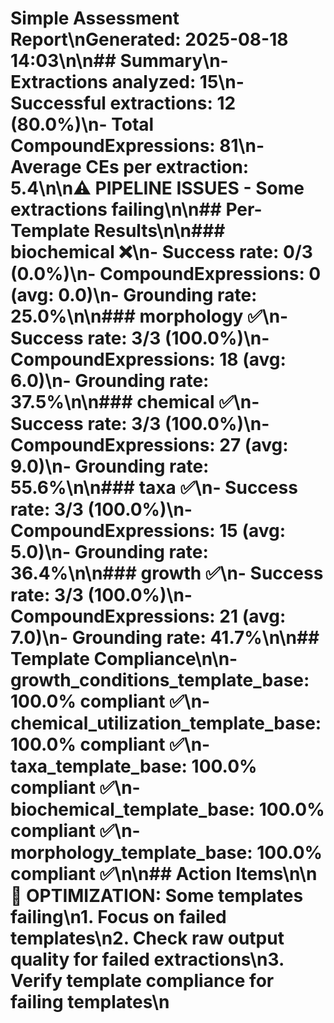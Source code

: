 # Simple Assessment Report\n**Generated**: 2025-08-18 14:03\n\n## Summary\n- **Extractions analyzed**: 15\n- **Successful extractions**: 12 (80.0%)\n- **Total CompoundExpressions**: 81\n- **Average CEs per extraction**: 5.4\n\n⚠️ **PIPELINE ISSUES** - Some extractions failing\n\n## Per-Template Results\n\n### biochemical ❌\n- **Success rate**: 0/3 (0.0%)\n- **CompoundExpressions**: 0 (avg: 0.0)\n- **Grounding rate**: 25.0%\n\n### morphology ✅\n- **Success rate**: 3/3 (100.0%)\n- **CompoundExpressions**: 18 (avg: 6.0)\n- **Grounding rate**: 37.5%\n\n### chemical ✅\n- **Success rate**: 3/3 (100.0%)\n- **CompoundExpressions**: 27 (avg: 9.0)\n- **Grounding rate**: 55.6%\n\n### taxa ✅\n- **Success rate**: 3/3 (100.0%)\n- **CompoundExpressions**: 15 (avg: 5.0)\n- **Grounding rate**: 36.4%\n\n### growth ✅\n- **Success rate**: 3/3 (100.0%)\n- **CompoundExpressions**: 21 (avg: 7.0)\n- **Grounding rate**: 41.7%\n\n## Template Compliance\n\n- **growth_conditions_template_base**: 100.0% compliant ✅\n- **chemical_utilization_template_base**: 100.0% compliant ✅\n- **taxa_template_base**: 100.0% compliant ✅\n- **biochemical_template_base**: 100.0% compliant ✅\n- **morphology_template_base**: 100.0% compliant ✅\n\n## Action Items\n\n🔧 **OPTIMIZATION**: Some templates failing\n1. Focus on failed templates\n2. Check raw output quality for failed extractions\n3. Verify template compliance for failing templates\n